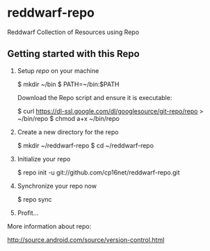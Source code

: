 reddwarf-repo
=============

Reddwarf Collection of Resources using Repo

Getting started with this Repo
------------------------------

1. Setup _repo_ on your machine

    $ mkdir ~/bin
    $ PATH=~/bin:$PATH

    Download the Repo script and ensure it is executable:

    $ curl https://dl-ssl.google.com/dl/googlesource/git-repo/repo > ~/bin/repo
    $ chmod a+x ~/bin/repo

2. Create a new directory for the repo

    $ mkdir ~/reddwarf-repo
    $ cd ~/reddwarf-repo

3. Initialize your repo

    $ repo init -u git://github.com/cp16net/reddwarf-repo.git

4. Synchronize your repo now

    $ repo sync

5. Profit...


More information about repo:

http://source.android.com/source/version-control.html

